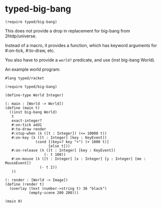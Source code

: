 # typed-big-bang

```(require typed/big-bang)```

This does not provide a drop in replacement for big-bang from 2htdp/universe.

Instead of a macro, it provides a function, which has keyword arguments for #:on-tick, #:to-draw, etc.

You also have to provide a `world?` predicate, and use (inst big-bang World).

An example world program:
```
#lang typed/racket

(require typed/big-bang)

(define-type World Integer)

(: main : [World -> World])
(define (main t)
  ((inst big-bang World)
   t
   exact-integer?
   #:on-tick add1
   #:to-draw render
   #:stop-when (λ ([t : Integer]) (<= 10000 t))
   #:on-key (λ ([t : Integer] [key : KeyEvent])
              (cond [(key=? key "+") (+ 1000 t)]
                    [else t]))
   #:on-release (λ ([t : Integer] [key : KeyEvent])
                  (- t 100))
   #:on-mouse (λ ([t : Integer] [x : Integer] [y : Integer] [me : MouseEvent])
                (- t 2))
   ))

(: render : [World -> Image])
(define (render t)
  (overlay (text (number->string t) 36 "black")
           (empty-scene 200 200)))

(main 0)
```

